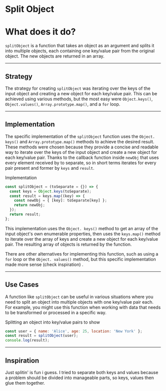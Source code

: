 # Split Object

# What does it do?

`splitObject` is a function that takes an object as an argument and splits it
into multiple objects, each containing one key/value pair from the original
object. The new objects are returned in an array.

---

## Strategy

The strategy for creating `splitObject` was iterating over the keys of the input
object and creating a new object for each key/value pair. This can be achieved
using various methods, but the most easy were `Object.keys()`,
`Object.values()`, `Array.prototype.map()`, and a `for` loop.

---

## Implementation

The specific implementation of the `splitObject` function uses the
`Object. keys()` and `Array.prototype.map()` methods to achieve the desired
result. These methods were chosen because they provide a concise and readable
way to iterate over the keys of the input object and create a new object for
each key/value pair. Thanks to the callback function inside `newObj` that uses every element received by to separate, so in short terms iterates for every pair present and former by `keys` and `result`.

Implementation

```javascript
const splitObject = (toSeparate = {}) => {
  const keys = Object.keys(toSeparate);
  const result = keys.map((key) => {
    const newObj = { [key]: toSeparate[key] };
    return newObj;
  });
  return result;
};
```

This implementation uses the `Object. keys()` method to get an array of the
input object's own enumerable properties, then uses the `keys.map()`
method to iterate over the array of keys and create a new object for each
key/value pair. The resulting array of objects is returned by the function.

There are other alternatives for implementing this function, such as using a
`for` loop or the `Object. values()` method, but this specific implementation
made more sense (check inspiration) .

---

## Use Cases

A function like `splitObject` can be useful in various situations where you need
to split an object into multiple objects with one key/value pair each. For
example, you might use this function when working with data that needs to be
transformed or processed in a specific way.

Splitting an object into key/value pairs to show

```javascript
const user = { name: 'Alice', age: 25, location: 'New York' };
const result = splitObject(user);
console.log(result);
```

---

## Inspiration

Just splitin' is fun i guess. I tried to separate both keys and values because a
problem should be divided into manageable parts, so keys, values then glue them
together.
